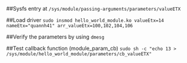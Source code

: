 ##Sysfs entry at 
`/sys/module/passing-arguments/parameters/valueETX`

##Load driver
`sudo insmod hello_world_module.ko valueEtx=14 nameEtx="quannh41" arr_valueEtx=100,102,104,106`

##Verify the parameters by using 
`dmesg`

##Test callback function (module_param_cb)
`sudo sh -c "echo 13 > /sys/module/hello_world_module/parameters/cb_valueETX"`